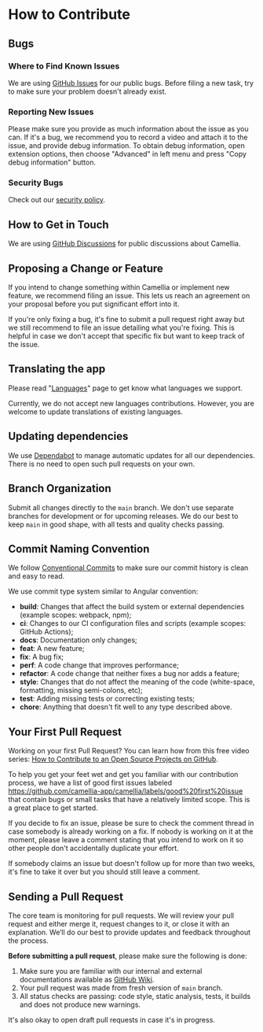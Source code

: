 # How to Contribute

## Bugs

### Where to Find Known Issues

We are using [GitHub Issues](https://github.com/camellia-app/camellia/issues?q=is%3Aissue+is%3Aopen+label%3Abug) for our public bugs. Before filing a new task, try to make sure your problem doesn't already exist.

### Reporting New Issues

Please make sure you provide as much information about the issue as you can. If it's a bug, we recommend you to record a video and attach it to the issue, and provide debug information. To obtain debug information, open extension options, then choose "Advanced" in left menu and press "Copy debug information" button.

### Security Bugs

Check out our [security policy](./SECURITY.md).

## How to Get in Touch

We are using [GitHub Discussions](https://github.com/camellia-app/camellia/discussions) for public discussions about Camellia.

## Proposing a Change or Feature

If you intend to change something within Camellia or implement new feature, we recommend filing an issue. This lets us reach an agreement on your proposal before you put significant effort into it.

If you're only fixing a bug, it's fine to submit a pull request right away but we still recommend to file an issue detailing what you're fixing. This is helpful in case we don't accept that specific fix but want to keep track of the issue.

## Translating the app

Please read "[Languages](https://github.com/camellia-app/camellia/wiki/Languages)" page to get know what languages we support.

Currently, we do not accept new languages contributions. However, you are welcome to update translations of existing languages.

## Updating dependencies

We use [Dependabot](https://docs.github.com/en/code-security/dependabot/dependabot-security-updates/configuring-dependabot-security-updates) to manage automatic updates for all our dependencies. There is no need to open such pull requests on your own.

## Branch Organization

Submit all changes directly to the `main` branch. We don't use separate branches for development or for upcoming releases. We do our best to keep `main` in good shape, with all tests and quality checks passing.

## Commit Naming Convention

We follow [Conventional Commits](https://www.conventionalcommits.org/en/v1.0.0/) to make sure our commit history is clean and easy to read.

We use commit type system similar to Angular convention:

- **build**: Changes that affect the build system or external dependencies (example scopes: webpack, npm);
- **ci**: Changes to our CI configuration files and scripts (example scopes: GitHub Actions);
- **docs**: Documentation only changes;
- **feat**: A new feature;
- **fix**: A bug fix;
- **perf**: A code change that improves performance;
- **refactor**: A code change that neither fixes a bug nor adds a feature;
- **style**: Changes that do not affect the meaning of the code (white-space, formatting, missing semi-colons, etc);
- **test**: Adding missing tests or correcting existing tests;
- **chore**: Anything that doesn't fit well to any type described above.

## Your First Pull Request

Working on your first Pull Request? You can learn how from this free video series: [How to Contribute to an Open Source Projects on GitHub](https://egghead.io/courses/how-to-contribute-to-an-open-source-project-on-github).

To help you get your feet wet and get you familiar with our contribution process, we have a list of good first issues labeled https://github.com/camellia-app/camellia/labels/good%20first%20issue that contain bugs or small tasks that have a relatively limited scope. This is a great place to get started.

If you decide to fix an issue, please be sure to check the comment thread in case somebody is already working on a fix. If nobody is working on it at the moment, please leave a comment stating that you intend to work on it so other people don't accidentally duplicate your effort.

If somebody claims an issue but doesn't follow up for more than two weeks, it's fine to take it over but you should still leave a comment.

## Sending a Pull Request

The core team is monitoring for pull requests. We will review your pull request and either merge it, request changes to it, or close it with an explanation. We’ll do our best to provide updates and feedback throughout the process.

**Before submitting a pull request**, please make sure the following is done:

1. Make sure you are familiar with our internal and external documentations available as [GitHub Wiki](https://github.com/camellia-app/camellia/wiki).
2. Your pull request was made from fresh version of `main` branch.
3. All status checks are passing: code style, static analysis, tests, it builds and does not produce new warnings.

It's also okay to open draft pull requests in case it's in progress.
